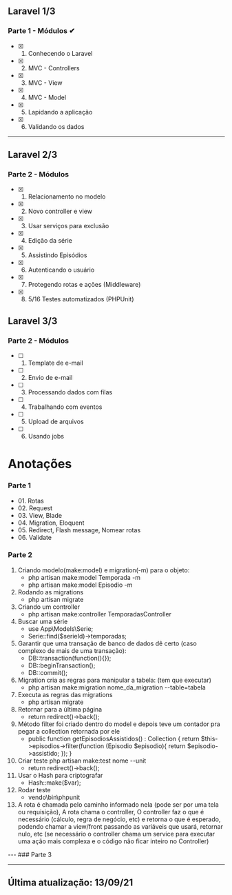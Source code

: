 
## Laravel 1/3

### Parte 1 - Módulos ✔
- [x] 01. Conhecendo o Laravel       
- [x] 02. MVC - Controllers          
- [x] 03. MVC - View                 
- [x] 04. MVC - Model                
- [x] 05. Lapidando a aplicação      
- [x] 06. Validando os dados         

---
## Laravel 2/3

### Parte 2 - Módulos
- [x] 01. Relacionamento no modelo
- [x] 02. Novo controller e view 
- [x] 03. Usar serviços para exclusão 
- [x] 04. Edição da série 
- [x] 05. Assistindo Episódios 
- [x] 06. Autenticando o usuário
- [x] 07. Protegendo rotas e ações (Middleware)
- [x] 08. 5/16 Testes automatizados (PHPUnit)


## Laravel 3/3

### Parte 2 - Módulos
- [ ] 01. Template de e-mail
- [ ] 02. Envio de e-mail
- [ ] 03. Processando dados com filas
- [ ] 04. Trabalhando com eventos
- [ ] 05. Upload de arquivos
- [ ] 06. Usando jobs


# Anotações

### Parte 1
<ul>
    <li> 01. Rotas</li>
    <li> 02. Request</li>
    <li> 03. View, Blade</li>
    <li> 04. Migration, Eloquent</li>
    <li> 05. Redirect, Flash message, Nomear rotas</li>
    <li>  06. Validate</li>
</ul>


### Parte 2
<ol>
    <li>
        Criando modelo(make:model) e migration(-m) para o objeto:
        <ul>
            <li> php artisan make:model Temporada -m </li>
            <li> php artisan make:model Episodio -m </li>
        </ul>
    </li>
    <li>
        Rodando as migrations
        <ul>
            <li>php artisan migrate</li>
        </ul>
    </li>    
    <li>
        Criando um controller
        <ul>
            <li> php artisan make:controller TemporadasController</ul>
        </ul>        
    </li>       
    <li>
        Buscar uma série
        <ul>
            <li> use App\Models\Serie; </li>
            <li> Serie::find($serieId)->temporadas; </li>
        </ul>       
    </li>       
    <li>
        Garantir que uma transação de banco de dados dê certo (caso complexo de mais de uma transação):
        <ul>
            <li> DB::transaction(function(){});</li>
            <li> DB::beginTransaction();</li>
            <li> DB::commit();</li>
        </ul>       
    </li>       
    <li>
        Migration cria as regras para manipular a tabela: (tem que executar)
        <ul>
            <li> php artisan make:migration nome_da_migration --table=tabela</li>
        </ul>       
    </li>       
    <li>
        Executa as regras das migrations
        <ul>
            <li>php artisan migrate</li>
        </ul>       
    </li>       
    <li>
        Retornar para a última página
        <ul>
            <li> return redirect()->back();</li>
        </ul>       
    </li>       
    <li>
        Método filter foi criado dentro do model e depois teve um contador pra pegar a collection retornada por ele
        <ul>
            <li> 
                public function getEpisodiosAssistidos() : Collection
                {
                    return $this->episodios->filter(function (Episodio $episodio){
                        return $episodio->assistido;
                    });
                }
            </li>
        </ul>       
    </li>       
    <li>
        Criar teste
            php artisan make:test nome --unit
        <ul>
            <li> return redirect()->back();</li>
        </ul>       
    </li>       
    <li>
        Usar o Hash para criptografar
        <ul>
            <li> Hash::make($var);</li>
        </ul>       
    </li>       
    <li>            
        Rodar teste
        <ul>
            <li> vendo\bin\phpunit</li>
        </ul>       
    </li>       
    <li>
        A rota é chamada pelo caminho informado nela (pode ser por uma tela ou requisição), 
        A rota chama o controller, 
        O controller faz o que é necessário (cálculo, regra de negócio, etc) e retorna o que é esperado, podendo chamar a view/front passando as variáveis que usará, retornar nulo, etc
        (se necessário o controller chama um service para executar uma ação mais complexa e o código não ficar inteiro no Controller)
    </li>
</ol>
---
### Parte 3


---
Última atualização: 13/09/21
---